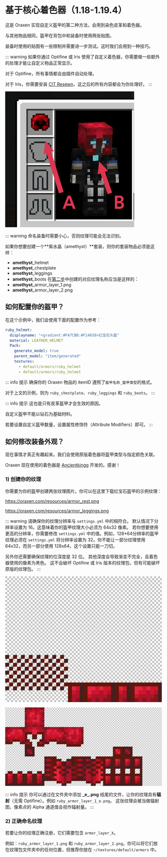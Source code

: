 # 基于核心着色器（1.18-1.19.4）

这是 Oraxen 实现自定义盔甲的第二种方法，会用到染色皮革和着色器。

与其他物品相同，盔甲在背包中和装备时使用两张贴图。

装备时使用的贴图有一些限制并需要进一步测试。这时我们会用到一种技巧。

::: warning
如果你通过 Optifine 或 Iris 使用了自定义着色器，你需要做一些额外的处理才能让自定义物品正常显示。

对于 Optifine，所有事情都会由插件自动处理。

对于 Iris，你需要安装 [CIT Resewn](https://modrinth.com/mod/cit-resewn)，这之后的所有内容都会为你处理好。
:::

![img](images/image36.png)

::: warning
命名装备时需要小心，否则纹理可能会无法识别。

如果你想要创建一个**紫水晶（amethyst）**套装，则你的套装物品必须是这样：

- **amethyst**_helmet
- **amethyst**_chestplate
- **amethyst**_leggings
- **amethyst**_boots
在[第二步](#2-正确命名纹理)中创建的对应纹理名称应当是这样的：
- **amethyst**_armor_layer_1.png
- **amethyst**_armor_layer_2.png

## 如何配置你的盔甲？

在这个示例中，我们会使用下面的配置作为参考：

```YAML
ruby_helmet:
  displayname: "<gradient:#FA7CBB:#F14658>红宝石头盔"
  material: LEATHER_HELMET
  Pack:
    generate_model: true
    parent_model: "item/generated"
    textures:
      - default/armors/ruby_helmet
      - default/armors/ruby_helmet
```

::: info 提示
确保你的 Oraxen 物品的 itemID 遵照了`盔甲名称_盔甲类型`的格式。

对于上文的示例，则为 `ruby_chestplate`、`ruby_leggings` 和 `ruby_boots`。
:::

::: info 提示
这也是只有皮革盔甲才会生效的原因。

自定义盔甲不能以钻石为基础材料。

若要设置自定义盔甲数量，设置属性修饰符（Attribute Modifiers）即可。
:::

## 如何修改装备外观？

现在事情才真正有趣起来。我们会使用原版着色器将盔甲类型与指定颜色关联。

Oraxen 现在使用的着色器是 [Ancientkingg](https://twitter.com/ancientkingg) 开发的。感谢！

### 1) 创建你的纹理

你需要为你的盔甲创建两张纹理图片。你可以在这里下载红宝石盔甲的示例纹理：

https://oraxen.com/resources/armor_rest.png

https://oraxen.com/resources/armor_leggings.png

::: warning
请确保你的纹理分辨率与 `settings.yml` 中的相符合。
默认情况下分辨率设置为 16。这意味着你的盔甲纹理大小必须为 64x32 像素。
若你想要使用更高的分辨率，你需要修改 `settings.yml` 中的值。例如，128*64分辨率的盔甲纹理必须在 `settings.yml` 将分辨率设置为 32。你不能让一部分纹理使用 64x32，而另一部分使用 128x64，这个设置只能一刀切。

另外你还需要确保纹理的位深度是 32 位。
其他深度会导致渐变不完全，且着色器使用的像素为黑色。
这不会破坏 Optifine 或 Iris 版本的纹理包，但有可能破坏原版的纹理包。
:::

![img](images/image37.png)

![img](images/image38.png)

::: info 提示
你可以通过在文件夹中添加 **\_e\_.png** 结尾的文件，让你的纹理具有**辐射**（无需 Optifine）。例如 `ruby_armor_layer_1_e.png`。
这张纹理会被当做辐射图，像素点的 Alpha 通道值会视作辐射量。
:::

### 2) 正确命名纹理

若要让你的纹理正确注册，它们需要包含 `armor_layer_X`。

例如：`ruby_armor_layer_1.png` 和 `ruby_armor_layer_2.png`。你可以将它们放在纹理包文件夹中的任何位置，但推荐你放在 `~/textures/default/armors` 中。